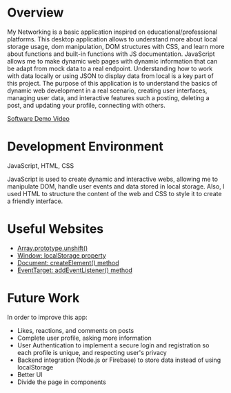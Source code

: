 # Overview

My Networking is a basic application inspired on educational/professional platforms. This desktop application allows to understand more about local storage usage, dom manipulation, DOM structures with CSS, and learn more about functions and built-in functions with JS documentation. JavaScript allows me to make dynamic web pages with dynamic information that can be adapt from mock data to a real endpoint. Understanding how to work with data locally or using JSON to display data from local is a key part of this project. The purpose of this application is to understand the basics of dynamic web development in a real scenario, creating user interfaces, managing user data, and interactive features such a posting, deleting a post, and updating your profile, connecting with others. 

[Software Demo Video](https://www.youtube.com/watch?v=B9KHwN_LhKk)

# Development Environment

JavaScript, HTML, CSS

JavaScript is used to create dynamic and interactive webs, allowing me to manipulate DOM, handle user events and data stored in local storage. Also, I used HTML to structure the content of the web and CSS to style it to create a friendly interface.

# Useful Websites

- [Array.prototype.unshift()](https://developer.mozilla.org/en-US/docs/Web/JavaScript/Reference/Global_Objects/Array/unshift)
- [Window: localStorage property](https://developer.mozilla.org/en-US/docs/Web/API/Window/localStorage)
- [Document: createElement() method](https://developer.mozilla.org/en-US/docs/Web/API/Document/createElement)
- [EventTarget: addEventListener() method](https://developer.mozilla.org/en-US/docs/Web/API/EventTarget/addEventListener)

# Future Work
In order to improve this app:

- Likes, reactions, and comments on posts
- Complete user profile, asking more information
- User Authentication to implement a secure login and registration so each profile is unique, and respecting user's privacy
- Backend integration (Node.js or Firebase) to store data instead of using localStorage
- Better UI
- Divide the page in components